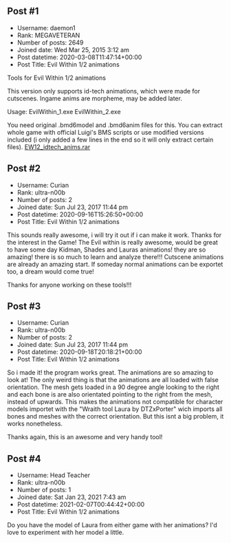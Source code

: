 ## Post #1
- Username: daemon1
- Rank: MEGAVETERAN
- Number of posts: 2649
- Joined date: Wed Mar 25, 2015 3:12 am
- Post datetime: 2020-03-08T11:47:14+00:00
- Post Title: Evil Within 1/2 animations

Tools for Evil Within 1/2 animations





This version only supports id-tech animations, which were made for cutscenes. Ingame anims are morpheme, may be added later.

Usage:
EvilWithin_1.exe <model> <anim>
EvilWithin_2.exe <model> <anim>

You need original .bmd6model and .bmd6anim files for this. You can extract whole game with official Luigi's BMS scripts or use modified versions included (i only added a few lines in the end so it will only extract certain files).
[EW12_idtech_anims.rar](https://xentaxbackup.github.io/file/17651_EW12_idtech_anims.rar)
## Post #2
- Username: Curian
- Rank: ultra-n00b
- Number of posts: 2
- Joined date: Sun Jul 23, 2017 11:44 pm
- Post datetime: 2020-09-16T15:26:50+00:00
- Post Title: Evil Within 1/2 animations

This sounds really awesome, i will try it out if i can make it work. Thanks for the interest in the Game! The Evil within is really awesome, would be great to have some day Kidman, Shades and Lauras animations! they are so amazing! there is so much to learn and analyze there!!! 
Cutscene animations are already an amazing start. If someday normal animations can be exportet too, a dream would come true! 

Thanks for anyone working on these tools!!!
## Post #3
- Username: Curian
- Rank: ultra-n00b
- Number of posts: 2
- Joined date: Sun Jul 23, 2017 11:44 pm
- Post datetime: 2020-09-18T20:18:21+00:00
- Post Title: Evil Within 1/2 animations

So i made it! the program works great. The animations are so amazing to look at! 
The only weird thing is that the animations are all loaded with false orientation. The mesh gets loaded in a 90 degree angle looking to the right and each bone is are also orientated pointing to the right from the mesh, instead of upwards. This makes the animations not compatible for character models importet with the "Wraith tool Laura by DTZxPorter" wich imports all bones and meshes with the correct orientation. But this isnt a big problem, it works nonetheless. 

Thanks again, this is an awesome and very handy tool!
## Post #4
- Username: Head Teacher
- Rank: ultra-n00b
- Number of posts: 1
- Joined date: Sat Jan 23, 2021 7:43 am
- Post datetime: 2021-02-07T00:44:42+00:00
- Post Title: Evil Within 1/2 animations

Do you have the model of Laura from either game with her animations? I'd love to experiment with her model a little.

